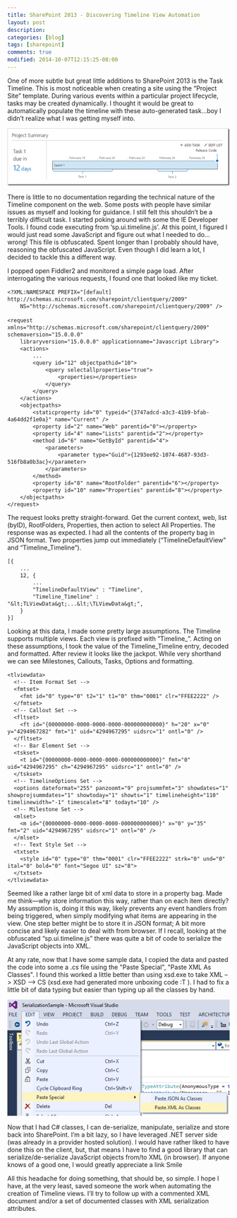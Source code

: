 ```yaml
---
title: SharePoint 2013 - Discovering Timeline View Automation
layout: post
description:
categories: [blog]
tags: [sharepoint]
comments: true
modified: 2014-10-07T12:15:25-08:00
---
```


One of more subtle but great little additions to SharePoint 2013 is the Task Timeline. This is most noticeable when creating a site using the “Project Site” template. During various events within a particular project lifecycle, tasks may be created dynamically. I thought it would be great to automatically populate the timeline with these auto-generated task...boy I didn’t realize what I was getting myself into.

![Screenshot of SharePoint 2013 Timeline View control.](/images/20140209-001.png)

There is little to no documentation regarding the technical nature of the Timeline component on the web.  Some posts with people have similar issues as myself and looking for guidance. I still felt this shouldn’t be a terribly difficult task. I started poking around with some the IE Developer Tools. I found code executing from ‘sp.ui.timeline.js’.  At this point, I figured I would just read some JavaScript and figure out what I needed to do…wrong! This file is obfuscated. Spent longer than I probably should have, reasoning the obfuscated JavaScript.  Even though I did learn a lot, I decided to tackle this a different way.

I popped open Fiddler2 and monitored a simple page load. After interrogating the various requests, I found one that looked like my ticket.

    <?XML:NAMESPACE PREFIX="[default] http://schemas.microsoft.com/sharepoint/clientquery/2009"
        NS="http://schemas.microsoft.com/sharepoint/clientquery/2009" />

    <request xmlns="http://schemas.microsoft.com/sharepoint/clientquery/2009" schemaversion="15.0.0.0"
        libraryversion="15.0.0.0" applicationname="Javascript Library">
    	<actions>
    		...
    		<query id="12" objectpathid="10">
    			<query selectallproperties="true">
    				<properties></properties>
    			</query>
    		</query>
    	</actions>
    	<objectpaths>
    		<staticproperty id="0" typeid="{3747adcd-a3c3-41b9-bfab-4a64dd2f1e0a}" name="Current" />
    		<property id="2" name="Web" parentid="0"></property>
    		<property id="4" name="Lists" parentid="2"></property>
    		<method id="6" name="GetById" parentid="4">
    			<parameters>
    				<parameter type="Guid">{1293ee92-1074-4687-93d3-516fb8a0b3ac}</parameter>
    			</parameters>
    		</method>
    		<property id="8" name="RootFolder" parentid="6"></property>
    		<property id="10" name="Properties" parentid="8"></property>
    	</objectpaths>
    </request>

The request looks pretty straight-forward.  Get the current context, web, list (byID), RootFolders, Properties, then action to select All Properties. The response was as expected. I had all the contents of the property bag in JSON format.  Two properties jump out immediately (“TimelineDefaultView” and “Timeline_Timeline”).

    [{
    	...
    	12, {
    		...
    		"TimelineDefaultView" : "Timeline",
    		"Timeline_Timeline" : "&lt;TLViewData&gt;...&lt;\TLViewData&gt;",
    	}
    }]

Looking at this data, I made some pretty large assumptions. The Timeline supports multiple views. Each view is prefixed with ”Timeline_”. Acting on these assumptions, I took the value of the Timeline_Timeline entry, decoded and formatted. After review it looks like the jackpot. While very shorthand we can see Milestones, Callouts, Tasks, Options and formatting.

    <tlviewdata>
      <!-- Item Format Set -->
      <fmtset>
        <fmt id="0" type="0" t2="1" t1="0" thm="0001" clr="FFEE2222" />
      </fmtset>
      <!-- Callout Set -->
      <fltset>
        <ft id="{00000000-0000-0000-0000-000000000000}" h="20" x="0" y="4294967282" fmt="1" uid="4294967295" uidsrc="1" ontl="0" />
      </fltset>
      <!-- Bar Element Set -->
      <tskset>
        <t id="{00000000-0000-0000-0000-000000000000}" fmt="0" uid="4294967295" ch="4294967295" uidsrc="1" ontl="0" />
      </tskset>
      <!-- TimelineOptions Set -->
      <options dateformat="255" panzoomt="9" projsummfmt="3" showdates="1" showprojsummdates="1" showtoday="1" showts="1" timelineheight="110" timelinewidth="-1" timescalet="8" todayt="10" />
      <!-- Milestone Set -->
      <mlset>
        <m id="{00000000-0000-0000-0000-000000000000}" x="0" y="35" fmt="2" uid="4294967295" uidsrc="1" ontl="0" />
      </mlset>
      <!-- Text Style Set -->
      <txtset>
        <style id="0" type="0" thm="0001" clr="FFEE2222" strk="0" und="0" ital="0" bold="0" font="Segoe UI" sz="8">
      </txtset>
    </tlviewdata>

Seemed like a rather large bit of xml data to store in a property bag. Made me think—why store information this way, rather than on each item directly? My assumption is, doing it this way, likely prevents any event handlers from being triggered, when simply modifying what items are appearing in the view. One step better might be to store it in JSON format; A bit more concise and likely easier to deal with from browser.  If I recall, looking at the obfuscated “sp.ui.timeline.js” there was quite a bit of code to serialize the JavaScript objects into XML.

At any rate, now that I have some sample data, I copied the data and pasted the code into some a .cs file using the "Paste Special", "Paste XML As Classes". I found this worked a little better than using xsd.exe to take XML –> XSD –> CS (xsd.exe had generated more unboxing code :T ). I had to fix a little bit of data typing but easier than typing up all the classes by hand.

![Image of Visual Studio's 'Edit', 'Paste Special', 'Paste XML As Classes' menu.](/images/20140209-002.png)

Now that I had C# classes, I can de-serialize, manipulate, serialize and store back into SharePoint. I’m a bit lazy, so I have leveraged .NET server side (was already in a provider hosted solution). I would have rather liked to have done this on the client, but, that means I have to find a good library that can serialize/de-serialize JavaScript objects from/to XML (in browser). If anyone knows of a good one, I would greatly appreciate a link Smile

All this headache for doing something, that should be, so simple. I hope I have, at the very least, saved someone the work when automating the creation of Timeline views. I’ll try to follow up with a commented XML document and/or a set of documented classes with XML serialization attributes.
